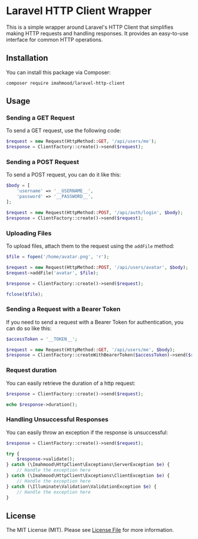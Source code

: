 # Laravel HTTP Client Wrapper
This is a simple wrapper around Laravel's HTTP Client that simplifies making HTTP requests and handling responses.
It provides an easy-to-use interface for common HTTP operations.

## Installation
You can install this package via Composer:

```
composer require imahmood/laravel-http-client
```

## Usage

### Sending a GET Request
To send a GET request, use the following code:

``` php
$request = new Request(HttpMethod::GET, '/api/users/me');
$response = ClientFactory::create()->send($request);
```

### Sending a POST Request
To send a POST request, you can do it like this:

```php
$body = [
    'username' => '__USERNAME__',
    'password' => '__PASSWORD__',
];

$request = new Request(HttpMethod::POST, '/api/auth/login', $body);
$response = ClientFactory::create()->send($request);
```

### Uploading Files
To upload files, attach them to the request using the `addFile` method:

```php
$file = fopen('/home/avatar.png', 'r');

$request = new Request(HttpMethod::POST, '/api/users/avatar', $body);
$request->addFile('avatar', $file);

$response = ClientFactory::create()->send($request);

fclose($file);
```

### Sending a Request with a Bearer Token
If you need to send a request with a Bearer Token for authentication, you can do so like this:

```php
$accessToken = '__TOKEN__';

$request = new Request(HttpMethod::GET, '/api/users/me', $body);
$response = ClientFactory::createWithBearerToken($accessToken)->send($request);
```

### Request duration
You can easily retrieve the duration of a http request:

```php
$response = ClientFactory::create()->send($request);

echo $response->duration();
```

### Handling Unsuccessful Responses
You can easily throw an exception if the response is unsuccessful:

```php
$response = ClientFactory::create()->send($request);

try {
    $response->validate();
} catch (\Imahmood\HttpClient\Exceptions\ServerException $e) {
    // Handle the exception here
} catch (\Imahmood\HttpClient\Exceptions\ClientException $e) {
    // Handle the exception here
} catch (\Illuminate\Validation\ValidationException $e) {
    // Handle the exception here
}
```

## License

The MIT License (MIT). Please see [License File](LICENSE.md) for more information.
